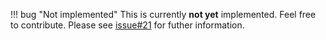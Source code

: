
!!! bug "Not implemented"
    This is currently **not yet** implemented. Feel free
    to contribute. Please see [issue#21](https://github.com/external-secrets/external-secrets/issues/21)
    for futher information.
